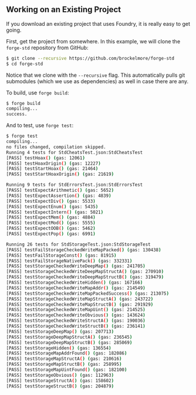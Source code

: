 ## Working on an Existing Project

If you download an existing project that uses Foundry, it is really easy to get going.

First, get the project from somewhere. In this example, we will clone the `forge-std` repository from GitHub:

```sh
$ git clone --recursive https://github.com/brockelmore/forge-std
$ cd forge-std
```

Notice that we clone with the `--recursive` flag. This automatically pulls git submodules (which we use as dependencies) as well in case there are any.

To build, use `forge build`:

```sh
$ forge build
compiling...
success.
```

And to test, use `forge test`:

```sh
$ forge test
compiling...
no files changed, compilation skipped.
Running 4 tests for StdCheatsTest.json:StdCheatsTest
[PASS] testHoax() (gas: 12061)
[PASS] testHoaxOrigin() (gas: 12227)
[PASS] testStartHoax() (gas: 21464)
[PASS] testStartHoaxOrigin() (gas: 21619)

Running 9 tests for StdErrorsTest.json:StdErrorsTest
[PASS] testExpectArithmetic() (gas: 5652)
[PASS] testExpectAssertion() (gas: 4839)
[PASS] testExpectDiv() (gas: 5533)
[PASS] testExpectEnum() (gas: 5435)
[PASS] testExpectIntern() (gas: 5021)
[PASS] testExpectMem() (gas: 4884)
[PASS] testExpectMod() (gas: 5555)
[PASS] testExpectOOB() (gas: 5462)
[PASS] testExpectPop() (gas: 6991)

Running 26 tests for StdStorageTest.json:StdStorageTest
[PASS] testFailStorageCheckedWriteMapPacked() (gas: 130438)
[PASS] testFailStorageConst() (gas: 81915)
[PASS] testFailStorageNativePack() (gas: 332331)
[PASS] testStorageCheckedWriteDeepMap() (gas: 241705)
[PASS] testStorageCheckedWriteDeepMapStructA() (gas: 270910)
[PASS] testStorageCheckedWriteDeepMapStructB() (gas: 319479)
[PASS] testStorageCheckedWriteHidden() (gas: 167166)
[PASS] testStorageCheckedWriteMapAddr() (gas: 214549)
[PASS] testStorageCheckedWriteMapPackedSuccess() (gas: 213075)
[PASS] testStorageCheckedWriteMapStructA() (gas: 243722)
[PASS] testStorageCheckedWriteMapStructB() (gas: 291929)
[PASS] testStorageCheckedWriteMapUint() (gas: 214525)
[PASS] testStorageCheckedWriteObvious() (gas: 143624)
[PASS] testStorageCheckedWriteStructA() (gas: 190036)
[PASS] testStorageCheckedWriteStructB() (gas: 236141)
[PASS] testStorageDeepMap() (gas: 207713)
[PASS] testStorageDeepMapStructA() (gas: 236545)
[PASS] testStorageDeepMapStructB() (gas: 285069)
[PASS] testStorageHidden() (gas: 136554)
[PASS] testStorageMapAddrFound() (gas: 182086)
[PASS] testStorageMapStructA() (gas: 210616)
[PASS] testStorageMapStructB() (gas: 258995)
[PASS] testStorageMapUintFound() (gas: 182100)
[PASS] testStorageObvious() (gas: 112963)
[PASS] testStorageStructA() (gas: 158602)
[PASS] testStorageStructB() (gas: 204879)
```
